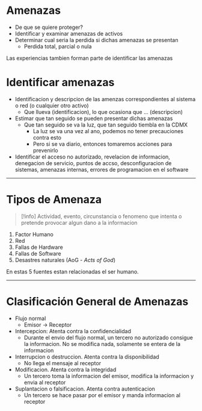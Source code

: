 # Amenazas
- De que se quiere proteger?
- Identificar y examinar amenazas de activos
- Determinar cual seria la perdida si dichas amenazas se presentan
	- Perdida total, parcial o nula

Las experiencias tambien forman parte de identificar las amenazas

# Identificar amenazas

- Identificacion y descripcion de las amenzas correspondientes al sistema o red (o cualquier otro activo)
	- Que llueva (identificacion), lo que ocasiona que ... (descripcion)
- Estimar que tan seguido se pueden presentar dichas amenazas
	- Que tan seguido se va la luz, que tan seguido tiembla en la CDMX
		- La luz se va una vez al ano, podemos no tener precauciones contra esto
		- Pero si se va diario, entonces tomaremos acciones para prevenirlo
- Identificar el acceso no autorizado, revelacion de informacion, denegacion de servicio, puntos de accso, desconfiguracion de sistemas, amenazas internas, errores de programacion en el software

___
# Tipos de Amenaza

>[!info] Actividad, evento, circunstancia o fenomeno que intenta o pretende provocar algun dano a la informacion

1. Factor Humano
2. Red
3. Fallas de Hardware
4. Fallas de Software
5. Desastres naturales (AoG - *Acts of God*)

En estas 5 fuentes estan relacionadas el ser humano.

___
# Clasificación General de Amenazas

- Flujo normal
	- Emisor -> Receptor
- Intercepcion: Atenta contra la confidencialidad
	- Durante el envio del flujo normal, un tercero no autorizado consigue la informacion. No se modifica nada, solamente se entera de la informacion
- Interrupcion o destruccion. Atenta contra la disponibilidad
	- No llega el mensaje al receptor
- Modificacion. Atenta contra la integridad
	- Un tercero toma la informacion del emisor, modifica la informacion y envia al receptor
- Suplantacion o falsificacion. Atenta contra autenticacion
	- Un tercero se hace pasar por el emisor y manda informacion al receptor